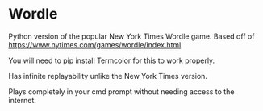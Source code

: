 # Wordle
Python version of the popular New York Times Wordle game. Based off of https://www.nytimes.com/games/wordle/index.html

You will need to pip install Termcolor for this to work properly.

Has infinite replayability unlike the New York Times version.

Plays completely in your cmd prompt without needing access to the internet.
